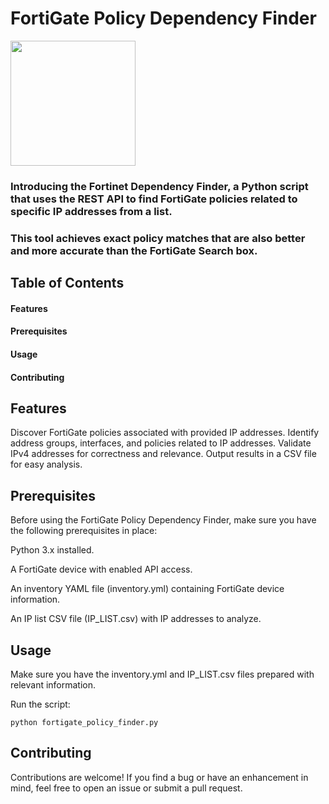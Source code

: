 # FortiGate Policy Dependency Finder

<img src="https://github.com/mbaniadam/Forti-policy-finder/assets/75830370/d5d909fe-d158-49d0-b53b-e2de80dc279d" width="200">

### Introducing the Fortinet Dependency Finder, a Python script that uses the REST API to find FortiGate policies related to specific IP addresses from a list.
### This tool achieves exact policy matches that are also better and more accurate than the FortiGate Search box.





## Table of Contents

#### Features
#### Prerequisites
#### Usage
#### Contributing


## Features
Discover FortiGate policies associated with provided IP addresses.
Identify address groups, interfaces, and policies related to IP addresses.
Validate IPv4 addresses for correctness and relevance.
Output results in a CSV file for easy analysis.


## Prerequisites
Before using the FortiGate Policy Dependency Finder, make sure you have the following prerequisites in place:

Python 3.x installed.

A FortiGate device with enabled API access.

An inventory YAML file (inventory.yml) containing FortiGate device information.

An IP list CSV file (IP_LIST.csv) with IP addresses to analyze.

## Usage

Make sure you have the inventory.yml and IP_LIST.csv files prepared with relevant information.

Run the script:
```console bash
python fortigate_policy_finder.py
```


## Contributing
Contributions are welcome! If you find a bug or have an enhancement in mind, feel free to open an issue or submit a pull request.

